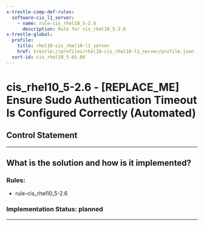 ```yaml
---
x-trestle-comp-def-rules:
  software-cis_l1_server:
    - name: rule-cis_rhel10_5-2.6
      description: Rule for cis_rhel10_5-2.6
x-trestle-global:
  profile:
    title: rhel10-cis_rhel10-l1_server
    href: trestle://profiles/rhel10-cis_rhel10-l1_server/profile.json
  sort-id: cis_rhel10_5-02.06
---
```


# cis_rhel10_5-2.6 - \[REPLACE_ME\] Ensure Sudo Authentication Timeout Is Configured Correctly (Automated)

## Control Statement

______________________________________________________________________

## What is the solution and how is it implemented?

<!-- For implementation status enter one of: implemented, partial, planned, alternative, not-applicable -->

<!-- Note that the list of rules under ### Rules: is read-only and changes will not be captured after assembly to JSON -->

<!-- Add control implementation description here for control: cis_rhel10_5-2.6 -->

### Rules:

  - rule-cis_rhel10_5-2.6

### Implementation Status: planned

______________________________________________________________________

